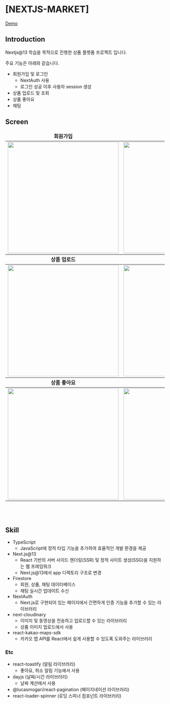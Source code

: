 # [NEXTJS-MARKET]
[Demo](https://nextjs-market-zeta.vercel.app)

## Introduction

Nextjs@13 학습을 목적으로 진행한 상품 플랫폼 프로젝트 입니다.
<br />

주요 기능은 아래와 같습니다.
- 회원가입 및 로그인
  - NextAuth 사용
  - 로그인 성공 이후 사용자 session 생성
- 상품 업로드 및 조회
- 상품 좋아요
- 채팅

## Screen
<table align="center">
  <thead>
    <tr margin-bottom=3px>
      <td width="300" align="center">
        <b>회원가입</b>
      </td>
      <td width="300" align="center">
        <b>로그인</b>
      </td>
    </tr>
  </thead>

  <tbody>
    <tr>
      <td width="300" align="center">
        <img src="https://github.com/HyungJun-Yoo/nextjs-market/assets/70789958/92226fba-427d-489d-bbc6-4956e0cecaaa.gif" width="350">
      </td>
      <td width="300" align="center">
        <img src="https://github.com/HyungJun-Yoo/nextjs-market/assets/70789958/4699bb58-8a1e-4e7d-ab20-fcb4c9d87b8e.gif" width="350">
      </td>
    </tr>
  </tbody>

  <thead>
    <tr margin-bottom=3px>
      <td width="300" align="center">
        <b>상품 업로드</b>
      </td>
      <td width="300" align="center">
        <b>상품 조회</b>
      </td>
    </tr>
  </thead>

  <tbody>
    <tr>
      <td width="300" align="center">
        <img src="https://github.com/HyungJun-Yoo/nextjs-market/assets/70789958/f92bf8b8-ce93-44ed-a005-c422d0029997.gif" width="350">
      </td>
      <td width="300" align="center">
        <img src="https://github.com/HyungJun-Yoo/nextjs-market/assets/70789958/f963b7d0-dd5f-4054-9971-7bfa3ea07025.gif" width="350">
      </td>
    </tr>
  </tbody>

  <thead>
    <tr margin-bottom=3px>
      <td width="300" align="center">
        <b>상품 좋아요</b>
      </td>
      <td width="300" align="center">
        <b>채팅</b>
      </td>
    </tr>
  </thead>

  <tbody>
    <tr>
      <td width="300" align="center">
        <img src="https://github.com/HyungJun-Yoo/nextjs-market/assets/70789958/f9b31153-db96-42a5-9ebc-cad77f43352f.gif" width="350">
      </td>
      <td width="300" align="center">
        <img src="https://github.com/HyungJun-Yoo/nextjs-market/assets/70789958/10cfd701-6ff0-414c-ba91-1a3187f08aec.gif" width="350">
      </td>
    </tr>
  </tbody>
</table>

<br><br>

## Skill

- TypeScript
  - JavaScript에 정적 타입 기능을 추가하여 효율적인 개발 환경을 제공
- Next.js@13
  - React 기반의 서버 사이드 렌더링(SSR) 및 정적 사이트 생성(SSG)을 지원하는 웹 프레임워크
  - Next.js@13에서 app 디렉토리 구조로 변경
- Firestore
  - 회원, 상품, 채팅 데이터베이스
  - 채팅 실시간 업데이트 수신
- NextAuth
  - Next.js로 구현되어 있는 페이지에서 간편하게 인증 기능을 추가할 수 있는 라이브러리
- next-cloudinary
  - 이미지 및 동영상을 전송하고 업로드할 수 있는 라이브러리
  - 상품 이미지 업로드에서 사용
- react-kakao-maps-sdk
  - 카카오 맵 API를 React에서 쉽게 사용할 수 있도록 도와주는 라이브러리
### Etc

- react-toastify (알림 라이브러리)
  - 좋아요, 취소 알림 기능에서 사용
- dayjs (날짜/시간 라이브러리)
  - 날짜 계산에서 사용
- @lucasmogari/react-pagination (페이지네이션 라이브러리)
- react-loader-spinner (로딩 스피너 컴포넌트 라이브러리)
